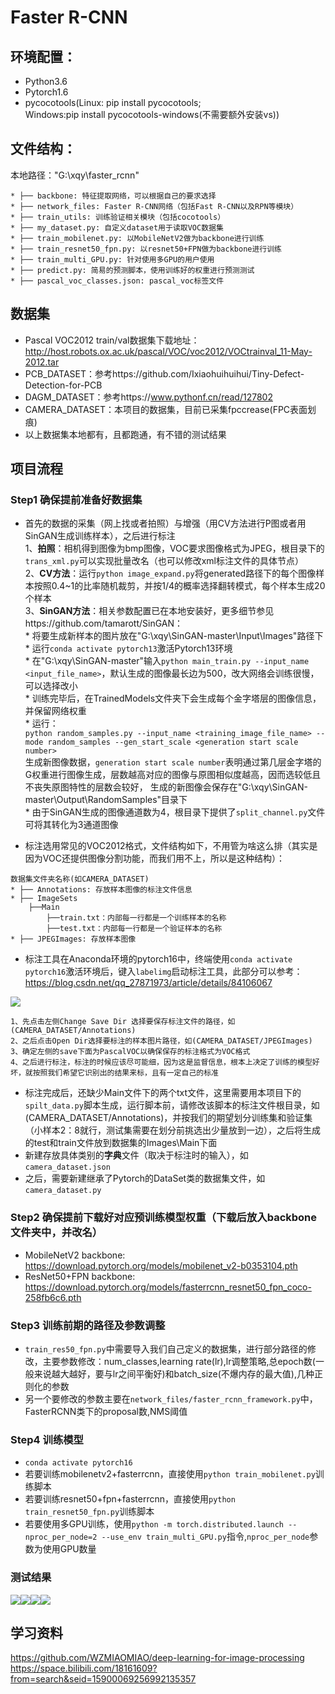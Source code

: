 # Faster R-CNN
## 环境配置：
* Python3.6
* Pytorch1.6
* pycocotools(Linux: pip install pycocotools;   
Windows:pip install pycocotools-windows(不需要额外安装vs))

## 文件结构：
本地路径："G:\xqy\faster_rcnn"
```
* ├── backbone: 特征提取网络，可以根据自己的要求选择
* ├── network_files: Faster R-CNN网络（包括Fast R-CNN以及RPN等模块）
* ├── train_utils: 训练验证相关模块（包括cocotools）
* ├── my_dataset.py: 自定义dataset用于读取VOC数据集
* ├── train_mobilenet.py: 以MobileNetV2做为backbone进行训练
* ├── train_resnet50_fpn.py: 以resnet50+FPN做为backbone进行训练
* ├── train_multi_GPU.py: 针对使用多GPU的用户使用
* ├── predict.py: 简易的预测脚本，使用训练好的权重进行预测测试
* ├── pascal_voc_classes.json: pascal_voc标签文件
```

## 数据集
* Pascal VOC2012 train/val数据集下载地址：http://host.robots.ox.ac.uk/pascal/VOC/voc2012/VOCtrainval_11-May-2012.tar
* PCB_DATASET：参考https://github.com/Ixiaohuihuihui/Tiny-Defect-Detection-for-PCB
* DAGM_DATASET：参考https://www.pythonf.cn/read/127802
* CAMERA_DATASET：本项目的数据集，目前已采集fpccrease(FPC表面划痕)
* 以上数据集本地都有，且都跑通，有不错的测试结果

## 项目流程

### Step1 确保提前准备好数据集
* 首先的数据的采集（网上找或者拍照）与增强（用CV方法进行P图或者用SinGAN生成训练样本），之后进行标注  
    1、**拍照**：相机得到图像为bmp图像，VOC要求图像格式为JPEG，根目录下的`trans_xml.py`可以实现批量改名（也可以修改xml标注文件的具体节点）  
    2、**CV方法**：运行`python image_expand.py`将generated路径下的每个图像样本按照0.4~1的比率随机裁剪，并按1/4的概率选择翻转模式，每个样本生成20个样本  
    3、**SinGAN方法**：相关参数配置已在本地安装好，更多细节参见https://github.com/tamarott/SinGAN：  
        * 将要生成新样本的图片放在"G:\xqy\SinGAN-master\Input\Images"路径下  
        * 运行`conda activate pytorch13`激活Pytorch13环境  
        * 在"G:\xqy\SinGAN-master"输入`python main_train.py --input_name <input_file_name>`，默认生成的图像最长边为500，改大网络会训练很慢，可以选择改小  
        * 训练完毕后，在TrainedModels文件夹下会生成每个金字塔层的图像信息，并保留网络权重  
        * 运行：  
        `python random_samples.py --input_name <training_image_file_name> --mode random_samples --gen_start_scale <generation start scale number>`  
        生成新图像数据，`generation start scale number`表明通过第几层金字塔的G权重进行图像生成，层数越高对应的图像与原图相似度越高，因而选较低且不丧失原图特性的层数会较好，
        生成的新图像会保存在"G:\xqy\SinGAN-master\Output\RandomSamples"目录下  
        * 由于SinGAN生成的图像通道数为4，根目录下提供了`split_channel.py`文件可将其转化为3通道图像
        
* 标注选用常见的VOC2012格式，文件结构如下，不用管为啥这么排（其实是因为VOC还提供图像分割功能，而我们用不上，所以是这种结构）：  
```
数据集文件夹名称(如CAMERA_DATASET)
* ├── Annotations: 存放样本图像的标注文件信息
* ├── ImageSets
    ├──Main 
        ├──train.txt：内部每一行都是一个训练样本的名称
        ├──test.txt：内部每一行都是一个验证样本的名称
* ├── JPEGImages: 存放样本图像
```  
* 标注工具在Anaconda环境的pytorch16中，终端使用`conda activate pytorch16`激活环境后，键入`labelimg`启动标注工具，此部分可以参考：https://blog.csdn.net/qq_27871973/article/details/84106067

![](image/labelimg初始化界面.png)

    1、先点击左侧Change Save Dir 选择要保存标注文件的路径，如(CAMERA_DATASET/Annotations)  
    2、之后点击Open Dir选择要标注的样本图片路径，如(CAMERA_DATASET/JPEGImages)   
    3、确定左侧的save下面为PascalVOC以确保保存的标注格式为VOC格式  
    4、之后进行标注，标注的时候应该尽可能细，因为这是监督信息，根本上决定了训练的模型好坏，就按照我们希望它识别出的结果来标，且有一定自己的标准  

* 标注完成后，还缺少Main文件下的两个txt文件，这里需要用本项目下的`spilt_data.py`脚本生成，运行脚本前，请修改该脚本的标注文件根目录，如(CAMERA_DATASET/Annotations)，并按我们的期望划分训练集和验证集（小样本2：8就行，测试集需要在划分前挑选出少量放到一边），之后将生成的test和train文件放到数据集的Images\Main下面
* 新建存放具体类别的**字典**文件（取决于标注时的输入），如`camera_dataset.json`
* 之后，需要新建继承了Pytorch的DataSet类的数据集文件，如`camera_dataset.py`

### Step2 确保提前下载好对应预训练模型权重（下载后放入backbone文件夹中，并改名）
* MobileNetV2 backbone: https://download.pytorch.org/models/mobilenet_v2-b0353104.pth
* ResNet50+FPN backbone: https://download.pytorch.org/models/fasterrcnn_resnet50_fpn_coco-258fb6c6.pth

### Step3 训练前期的路径及参数调整
* `train_res50_fpn.py`中需要导入我们自己定义的数据集，进行部分路径的修改，主要参数修改：num_classes,learning rate(lr),lr调整策略,总epoch数(一般来说越大越好，要与lr之间平衡好)和batch_size(不爆内存的最大值),几种正则化的参数  
* 另一个要修改的参数主要在`network_files/faster_rcnn_framework.py`中，FasterRCNN类下的proposal数,NMS阈值

### Step4 训练模型
* `conda activate pytorch16`
* 若要训练mobilenetv2+fasterrcnn，直接使用`python train_mobilenet.py`训练脚本
* 若要训练resnet50+fpn+fasterrcnn，直接使用`python train_resnet50_fpn.py`训练脚本
* 若要使用多GPU训练，使用```python -m torch.distributed.launch --nproc_per_node=2 --use_env train_multi_GPU.py```指令,```nproc_per_node```参数为使用GPU数量

### 测试结果
![](image/mAP.png)![](image/loss_and_lr.png)![](image/fpccrease_test.jpg)![](image/fpccrease_test_result.jpg)


## 学习资料
https://github.com/WZMIAOMIAO/deep-learning-for-image-processing
https://space.bilibili.com/18161609?from=search&seid=15900069256992135357
